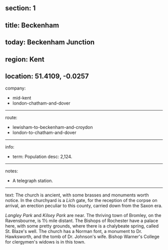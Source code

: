 section: 1
----
title: Beckenham
----
today: Beckenham Junction
----
region: Kent
----
location: 51.4109, -0.0257
----
company:
- mid-kent
- london-chatham-and-dover
----
route:
- lewisham-to-beckenham-and-croydon
- london-to-chatham-and-dover
----
info:
- term: Population
  desc: 2,124.
----
notes:
- A telegraph station.
----
text: The church is ancient, with some brasses and monuments worth notice. In the churchyard is a *Lich* gate, for the reception of the corpse on arrival, an erection peculiar to this county, carried down from the Saxon era.

*Langley Park* and *Kilsey Park* are near. The thriving town of Bromley, on the Ravensbourne, is 1½ mile distant. The Bishops of Rochester have a palace here, with some pretty grounds, where there is a chalybeate spring, called St. Blaze's well. The church has a Norman font, a monument to Dr. Hawksworth, and the tomb of Dr. Johnson's wife. Bishop Warner's College for clergymen's widows is in this town.

